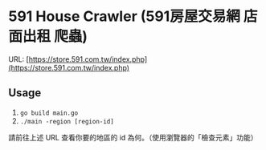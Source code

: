 # 591 House Crawler (591房屋交易網 店面出租 爬蟲)

URL:  [https://store.591.com.tw/index.php](https://store.591.com.tw/index.php)

## Usage

1. `go build main.go`
2. `./main -region [region-id]`

請前往上述 URL 查看你要的地區的 id 為何。（使用瀏覽器的「檢查元素」功能）
